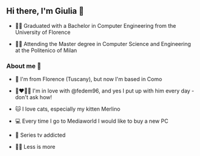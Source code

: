 ## Hi there, I'm Giulia 👋

+ 👩‍🎓 Graduated with a Bachelor in Computer Engineering from the University of Florence

+ 👩‍💻 Attending the Master degree in Computer Science and Engineering at the Politenico of Milan 


### About me 👧

+ 🏡 I'm from Florence (Tuscany), but now I'm based in Como 

+ 👩‍❤️‍💋‍👨 I'm in love with @fedem96, and yes I put up with him every day - don't ask how!

+ 🐱 I love cats, especially my kitten Merlino

+ 💻 Every time I go to Mediaworld I would like to buy a new PC

+ 🎥 Series tv addicted

+ 🧘‍♀️ Less is more

